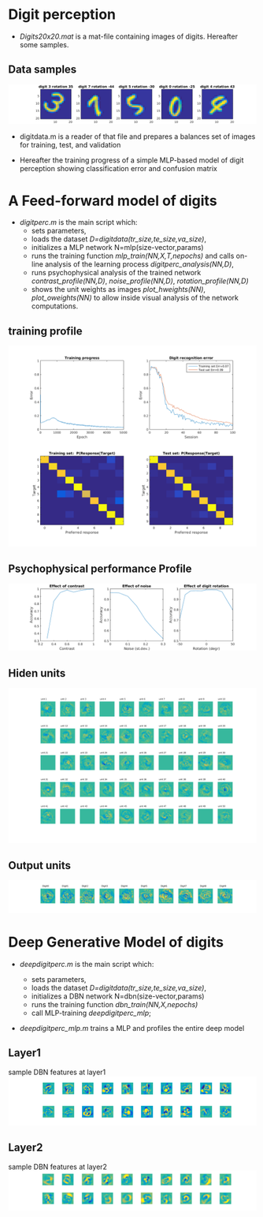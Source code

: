# Digit perception

- *Digits20x20.mat* is a mat-file containing images of digits. Hereafter some samples.

## Data samples
![sample digits](fig/sample_digits.png)

- digitdata.m is a reader of that file and prepares a balances set of images for training, test, and validation

- Hereafter the training progress of a simple MLP-based model of digit perception showing classification error and confusion matrix

# A Feed-forward model of digits

- *digitperc.m* is the main script which:
  - sets parameters, 
  - loads the dataset *D=digitdata(tr_size,te_size,va_size)*, 
  - initializes a MLP network N=mlp(size-vector,params)
  - runs the training function *mlp_train(NN,X,T,nepochs)* and calls on-line analysis of the learning process *digitperc_analysis(NN,D)*, 
  - runs psychophysical analysis of the trained network *contrast_profile(NN,D)*, *noise_profile(NN,D)*, *rotation_profile(NN,D)*
  - shows the unit weights as images *plot_hweights(NN)*, *plot_oweights(NN)* to allow inside visual analysis of the network computations.


## training profile
![sample training](fig/sample_training.png)


## Psychophysical performance Profile
   ![Profile](fig/Profile.png)

## Hiden units
   ![Hidden units](fig/HL.png)

## Output units
  ![Output units](fig/OL.png)

# Deep Generative Model of digits

- *deepdigitperc.m* is the main script which:
  - sets parameters, 
  - loads the dataset *D=digitdata(tr_size,te_size,va_size)*, 
  - initializes a DBN network N=dbn(size-vector,params)
  - runs the training function *dbn_train(NN,X,nepochs)*
  - call MLP-training *deepdigitperc_mlp*; 

- *deepdigitperc_mlp.m* trains a MLP and profiles the entire deep model
  

## Layer1
   sample DBN features at layer1![Layer1](fig/DN-L1.png)

## Layer2
sample DBN features at layer2  ![Layer2](fig/DN-L2.png)


